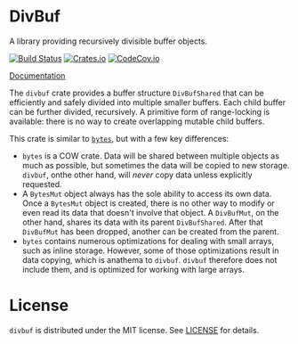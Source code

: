 # DivBuf

A library providing recursively divisible buffer objects.

[![Build Status](https://travis-ci.org/asomers/divbuf.svg?branch=master)](https://travis-ci.org/asomers/divbuf)
[![Crates.io](https://img.shields.io/crates/v/divbuf.svg?maxAge=2592000)](https://crates.io/crates/divbuf)
[![CodeCov.io](https://codecov.io/gh/asomers/divbuf/branch/master/graph/badge.svg)](https://codecov.io/gh/asomers/divbuf)

[Documentation](https://docs.rs/divbuf)

The `divbuf` crate provides a buffer structure `DivBufShared` that can be
efficiently and safely divided into multiple smaller buffers.  Each child buffer
can be further divided, recursively.  A primitive form of range-locking is
available: there is no way to create overlapping mutable child buffers.

This crate is similar to [`bytes`](https://crates.io/crates/bytes), but with a
few key differences:
- `bytes` is a COW crate.  Data will be shared between multiple objects as
   much as possible, but sometimes the data will be copied to new storage.
   `divbuf`, onthe other hand, will _never_ copy data unless explicitly
   requested.
- A `BytesMut` object always has the sole ability to access its own data.
  Once a `BytesMut` object is created, there is no other way to modify or
  even read its data that doesn't involve that object.  A `DivBufMut`, on
  the other hand, shares its data with its parent `DivBufShared`.  After
  that `DivBufMut` has been dropped, another can be created from the
  parent.
- `bytes` contains numerous optimizations for dealing with small arrays,
  such as inline storage.  However, some of those optimizations result in
  data copying, which is anathema to `divbuf`.  `divbuf` therefore does not
  include them, and is optimized for working with large arrays.

# License

`divbuf` is distributed under the MIT license.  See [LICENSE](LICENSE) for
details.
